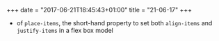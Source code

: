 +++
date = "2017-06-21T18:45:43+01:00"
title = "21-06-17"
+++

* of `place-items`, the short-hand property to set both `align-items` and `justify-items` in a flex box model

